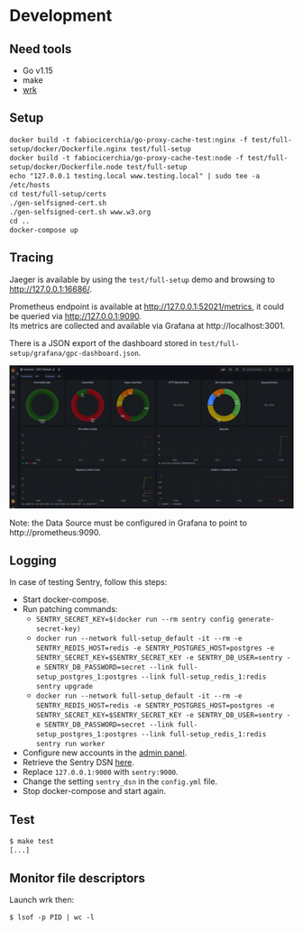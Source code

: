 # Development

## Need tools

- Go v1.15
- make
- [wrk](https://github.com/wg/wrk)

## Setup

```console
docker build -t fabiocicerchia/go-proxy-cache-test:nginx -f test/full-setup/docker/Dockerfile.nginx test/full-setup
docker build -t fabiocicerchia/go-proxy-cache-test:node -f test/full-setup/docker/Dockerfile.node test/full-setup
echo "127.0.0.1 testing.local www.testing.local" | sudo tee -a /etc/hosts
cd test/full-setup/certs
./gen-selfsigned-cert.sh
./gen-selfsigned-cert.sh www.w3.org
cd ..
docker-compose up
```

## Tracing

Jaeger is available by using the `test/full-setup` demo and browsing to http://127.0.0.1:16686/.

Prometheus endpoint is available at http://127.0.0.1:52021/metrics, it could be queried via http://127.0.0.1:9090.  
Its metrics are collected and available via Grafana at http://localhost:3001.

There is a JSON export of the dashboard stored in `test/full-setup/grafana/gpc-dashboard.json`.

![GPC Grafana Dashboard](grafana.png)

Note: the Data Source must be configured in Grafana to point to http://prometheus:9090.

## Logging

In case of testing Sentry, follow this steps:

- Start docker-compose.
- Run patching commands:
  - `SENTRY_SECRET_KEY=$(docker run --rm sentry config generate-secret-key)`
  - `docker run --network full-setup_default -it --rm -e SENTRY_REDIS_HOST=redis -e SENTRY_POSTGRES_HOST=postgres -e SENTRY_SECRET_KEY=$SENTRY_SECRET_KEY -e SENTRY_DB_USER=sentry -e SENTRY_DB_PASSWORD=secret --link full-setup_postgres_1:postgres --link full-setup_redis_1:redis sentry upgrade`
  - `docker run --network full-setup_default -it --rm -e SENTRY_REDIS_HOST=redis -e SENTRY_POSTGRES_HOST=postgres -e SENTRY_SECRET_KEY=$SENTRY_SECRET_KEY -e SENTRY_DB_USER=sentry -e SENTRY_DB_PASSWORD=secret --link full-setup_postgres_1:postgres --link full-setup_redis_1:redis sentry run worker`
- Configure new accounts in the [admin panel](http://127.0.0.1:9000/).
- Retrieve the Sentry DSN [here](http://127.0.0.1:9000/sentry/internal/getting-started/).
- Replace `127.0.0.1:9000` with `sentry:9000`.
- Change the setting `sentry_dsn` in the `config.yml` file.
- Stop docker-compose and start again.

## Test

```console
$ make test
[...]
```

## Monitor file descriptors

Launch wrk then:

```console
$ lsof -p PID | wc -l
```
